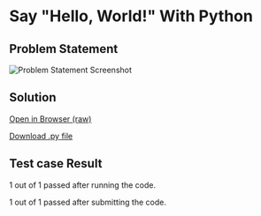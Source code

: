 # Say "Hello, World!" With Python

## Problem Statement

![Problem Statement Screenshot](https://github.com/iUtsavB/HackerRankSolutions/raw/master/Practice/Python/Introduction/Hello%20World/ps.png "Problem Statement Screenshot")

## Solution

[Open in Browser (raw)](https://raw.githubusercontent.com/iUtsavB/HackerRankSolutions/master/Practice/Python/Introduction/Hello%20World/HelloWorld.py)

[Download .py file](https://git.utsavb.me/HackerRankSolutions/Practice/Python/Introduction/Hello%20World/HelloWorld.py)

## Test case Result

1 out of 1 passed after running the code.

1 out of 1 passed after submitting the code.